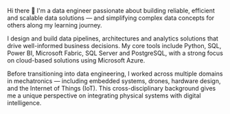 Hi there 👋
I'm a data engineer passionate about building reliable, efficient and scalable data solutions — and simplifying complex data concepts for others along my learning journey.

I design and build data pipelines, architectures and analytics solutions that drive well-informed business decisions. My core tools include Python, SQL, Power BI, Microsoft Fabric, SQL Server and PostgreSQL, with a strong focus on cloud-based solutions using Microsoft Azure.

Before transitioning into data engineering, I worked across multiple domains in mechatronics — including embedded systems, drones, hardware design, and the Internet of Things (IoT). This cross-disciplinary background gives me a unique perspective on integrating physical systems with digital intelligence.


<!--
**faithhunja/faithhunja** is a ✨ _special_ ✨ repository because its `README.md` (this file) appears on your GitHub profile.

Here are some ideas to get you started:

- 🔭 I’m currently working on ...
- 🌱 I’m currently learning ...
- 👯 I’m looking to collaborate on ...
- 🤔 I’m looking for help with ...
- 💬 Ask me about ...
- 📫 How to reach me: ...
- 😄 Pronouns: ...
- ⚡ Fun fact: ...
-->
